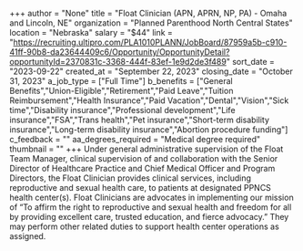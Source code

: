 +++
author = "None"
title = "Float Clinician (APN, APRN, NP, PA) - Omaha and Lincoln, NE"
organization = "Planned Parenthood North Central States"
location = "Nebraska"
salary = "$44"
link = "https://recruiting.ultipro.com/PLA1010PLANN/JobBoard/87959a5b-c910-41ff-90b8-da23644409c6/Opportunity/OpportunityDetail?opportunityId=2370831c-3368-444f-83ef-1e9d2de3f489"
sort_date = "2023-09-22"
created_at = "September 22, 2023"
closing_date = "October 31, 2023"
a_job_type = ["Full Time"]
b_benefits = ["General Benefits","Union-Eligible","Retirement","Paid Leave","Tuition Reimbursement","Health Insurance","Paid Vacation","Dental","Vision","Sick time","Disability insurance","Professional development","Life insurance","FSA","Trans health","Pet insurance","Short-term disability insurance","Long-term disability insurance","Abortion procedure funding"]
c_feedback = ""
aa_degrees_required = "Medical degree required"
thumbnail = ""
+++
Under general administrative supervision of the Float Team Manager, clinical supervision of and collaboration with the Senior Director of Healthcare Practice and Chief Medical Officer and Program Directors, the Float Clinician provides clinical services, including reproductive and sexual health care, to patients at designated PPNCS health center(s). Float Clinicians are advocates in implementing our mission of “To affirm the right to reproductive and sexual health and freedom for all by providing excellent care, trusted education, and fierce advocacy.” They may perform other related duties to support health center operations as assigned.